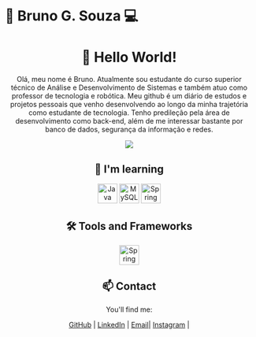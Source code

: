 <!DOCTYPE html>
<html lang="en">
<head>
    <meta charset="UTF-8">
    <meta name="viewport" content="width=device-width, initial-scale=1.0">
    <h1>📱 Bruno G. Souza 💻</h1>
</head>
<body>
    <div align="center">
        <h1>👋 Hello World!</h1>
        <p> Olá, meu nome é Bruno. Atualmente sou estudante do curso superior técnico de Análise e Desenvolvimento de Sistemas e também atuo como professor de tecnologia e robótica. Meu github é um diário de estudos e projetos pessoais que venho desenvolvendo ao longo da minha trajetória como estudante de tecnologia. Tenho predileção pela área de desenvolvimento como back-end, além de me interessar bastante por banco de dados, segurança da informação e redes. </p>
        <img src="https://readme-typing-svg.herokuapp.com/?color=02D9F7FF&size=35&center=true&vCenter=true&width=1000&lines=👋👋👋;👋👋+👋👋;🇧🇷I'm_from_Brazil+🇧🇷;Welcome!">
         <div align="center">
        <h2>🌱 I'm learning</h2>
       <img loading="lazy" src="https://cdn.jsdelivr.net/gh/devicons/devicon/icons/java/java-original.svg" width="40" height="40" alt="Java">
         <img loading="lazy" src="https://cdn.jsdelivr.net/gh/devicons/devicon/icons/mysql/mysql-original.svg" width="40" height="40" alt="MySQL">
         <img loading="lazy" src="https://cdn.jsdelivr.net/gh/devicons/devicon/icons/spring/spring-original.svg" width="40" height="40" alt="Spring Boot"
        <!-- Adicione mais ícones de suas tecnologias aqui -->
        <div align="center">
        <h2>🛠️ Tools and Frameworks </h2>
        <img loading="lazy" src="https://cdn.jsdelivr.net/gh/devicons/devicon/icons/spring/spring-original.svg" width="40" height="40" alt="Spring Boot">
        <!-- Adicione mais ícones das tecnologias que está aprendendo aqui -->
          <div align="center">
        <h2>📫 Contact</h2>
        <p>You'll find me:</p>
<a href="https://github.com/brunogsouza10" class="animated-button">GitHub</a> |
<a href="https://www.linkedin.com/in/bruno-gomes-de-souza-21a5aa276/" class="animated-button">LinkedIn</a> |
<a href="mailto:brunogsouza10dev@gmail.com" class="animated-button">Email</a>|
<a href="https://instagram.com/brunogsouza10" class="animated-button">Instagram</a> |              
    </div>
</body>
</html>
   
   
   

  

   



          
